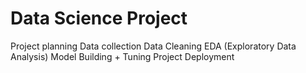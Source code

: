 # Data Science Project

Project planning
Data collection
Data Cleaning
EDA (Exploratory Data Analysis)
Model Building + Tuning
Project Deployment